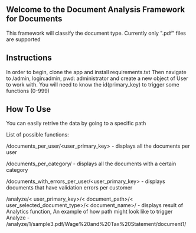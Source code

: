 ## Welcome to the Document Analysis Framework for Documents

This framework will classify the document type.
Currently only ".pdf" files are supported

## Instructions

In order to begin, clone the app and install requirements.txt
Then navigate to /admin, login:admin, pwd: administrator and create a new object of User to work with. You will need to know the id(primary_key) to trigger some functions (0-999)

## How To Use 

You can easily retrive the data by going to a specific path

List of possible functions:

/documents_per_user/<user_primary_key> - displays all the documents per user

/documents_per_category/<category> -  displays all the documents with a certain category

/documents_with_errors_per_user/<user_primary_key> - displays documents that have validation errors per customer

/analyze/< user_primary_key>/< document_path>/< user_selected_document_type>/< document_name>/ - displays result of Analytics function, 
An example of how path might look like to trigger Analyze - /analyze/1/sample3.pdf/Wage%20and%20Tax%20Statement/document1/
